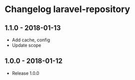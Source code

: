 # Changelog laravel-repository

## 1.1.0 - 2018-01-13

- Add cache, config
- Update scope

## 1.0.0 - 2018-01-12

- Release 1.0.0
